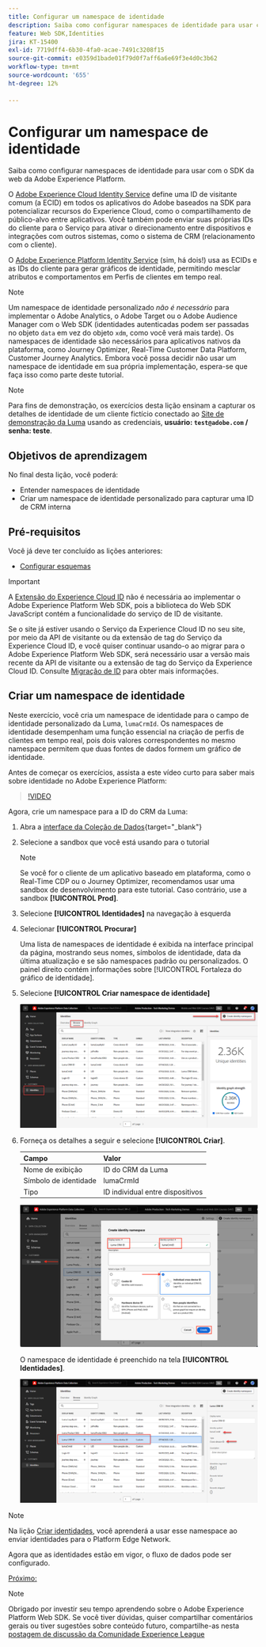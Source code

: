 ```yaml
---
title: Configurar um namespace de identidade
description: Saiba como configurar namespaces de identidade para usar com o Adobe Experience Platform Web SDK. Esta lição é parte do tutorial Implementar a Adobe Experience Cloud com o SDK da web.
feature: Web SDK,Identities
jira: KT-15400
exl-id: 7719dff4-6b30-4fa0-acae-7491c3208f15
source-git-commit: e0359d1bade01f79d0f7aff6a6e69f3e4d0c3b62
workflow-type: tm+mt
source-wordcount: '655'
ht-degree: 12%

---
```


# Configurar um namespace de identidade

Saiba como configurar namespaces de identidade para usar com o SDK da web da Adobe Experience Platform.

O [Adobe Experience Cloud Identity Service](https://experienceleague.adobe.com/pt-br/docs/id-service/using/home) define uma ID de visitante comum (a ECID) em todos os aplicativos do Adobe baseados na SDK para potencializar recursos do Experience Cloud, como o compartilhamento de público-alvo entre aplicativos. Você também pode enviar suas próprias IDs do cliente para o Serviço para ativar o direcionamento entre dispositivos e integrações com outros sistemas, como o sistema de CRM (relacionamento com o cliente).

O [Adobe Experience Platform Identity Service](https://experienceleague.adobe.com/pt-br/docs/experience-platform/identity/home) (sim, há dois!) usa as ECIDs e as IDs do cliente para gerar gráficos de identidade, permitindo mesclar atributos e comportamentos em Perfis de clientes em tempo real.

>[!NOTE]
>
>Um namespace de identidade personalizado _não é necessário_ para implementar o Adobe Analytics, o Adobe Target ou o Adobe Audience Manager com o Web SDK (identidades autenticadas podem ser passadas no objeto `data` em vez do objeto `xdm`, como você verá mais tarde). Os namespaces de identidade são necessários para aplicativos nativos da plataforma, como Journey Optimizer, Real-Time Customer Data Platform, Customer Journey Analytics. Embora você possa decidir não usar um namespace de identidade em sua própria implementação, espera-se que faça isso como parte deste tutorial.

>[!NOTE]
>
> Para fins de demonstração, os exercícios desta lição ensinam a capturar os detalhes de identidade de um cliente fictício conectado ao [Site de demonstração da Luma](https://luma.enablementadobe.com/content/luma/us/en.html) usando as credenciais, **usuário: `test@adobe.com` / senha: teste**.

## Objetivos de aprendizagem

No final desta lição, você poderá:

* Entender namespaces de identidade
* Criar um namespace de identidade personalizado para capturar uma ID de CRM interna


## Pré-requisitos

Você já deve ter concluído as lições anteriores:

* [Configurar esquemas](configure-schemas.md)

>[!IMPORTANT]
>
>A [Extensão do Experience Cloud ID](https://exchange.adobe.com/apps/ec/100160/adobe-experience-cloud-id-launch-extension) não é necessária ao implementar o Adobe Experience Platform Web SDK, pois a biblioteca do Web SDK JavaScript contém a funcionalidade do serviço de ID de visitante.
>
> Se o site já estiver usando o Serviço da Experience Cloud ID no seu site, por meio da API de visitante ou da extensão de tag do Serviço da Experience Cloud ID, e você quiser continuar usando-o ao migrar para o Adobe Experience Platform Web SDK, será necessário usar a versão mais recente da API de visitante ou a extensão de tag do Serviço da Experience Cloud ID. Consulte [Migração de ID](https://experienceleague.adobe.com/en/docs/experience-platform/edge/identity/overview) para obter mais informações.

## Criar um namespace de identidade

Neste exercício, você cria um namespace de identidade para o campo de identidade personalizado da Luma, `lumaCrmId`. Os namespaces de identidade desempenham uma função essencial na criação de perfis de clientes em tempo real, pois dois valores correspondentes no mesmo namespace permitem que duas fontes de dados formem um gráfico de identidade.

Antes de começar os exercícios, assista a este vídeo curto para saber mais sobre identidade no Adobe Experience Platform:

>[!VIDEO](https://video.tv.adobe.com/v/3422776?learn=on&enablevpops&captions=por_br)

Agora, crie um namespace para a ID do CRM da Luma:

1. Abra a [interface da Coleção de Dados](https://experience.adobe.com/data-collection/){target="_blank"}
1. Selecione a sandbox que você está usando para o tutorial

   >[!NOTE]
   >
   >Se você for o cliente de um aplicativo baseado em plataforma, como o Real-Time CDP ou o Journey Optimizer, recomendamos usar uma sandbox de desenvolvimento para este tutorial. Caso contrário, use a sandbox **[!UICONTROL Prod]**.

1. Selecione **[!UICONTROL Identidades]** na navegação à esquerda
1. Selecionar **[!UICONTROL Procurar]**

   Uma lista de namespaces de identidade é exibida na interface principal da página, mostrando seus nomes, símbolos de identidade, data da última atualização e se são namespaces padrão ou personalizados. O painel direito contém informações sobre [!UICONTROL Fortaleza do gráfico de identidade].

1. Selecione **[!UICONTROL Criar namespace de identidade]**

   ![Exibir identidades](assets/configure-identities-screen.png)

1. Forneça os detalhes a seguir e selecione **[!UICONTROL Criar]**.

   | Campo | Valor |
   |---------------|-----------|
   | Nome de exibição | ID do CRM da Luma |
   | Símbolo de identidade | lumaCrmId |
   | Tipo | ID individual entre dispositivos |


   ![Criar namespaces](assets/identities-create-namespace.png)


   O namespace de identidade é preenchido na tela **[!UICONTROL Identidades]**.

   ![Criar namespaces](assets/configure-identities-namespace-lumaCrmId.png)


>[!NOTE]
>
> Na lição [Criar identidades](create-identities.md), você aprenderá a usar esse namespace ao enviar identidades para o Platform Edge Network.

Agora que as identidades estão em vigor, o fluxo de dados pode ser configurado.

[Próximo: ](configure-datastream.md)

>[!NOTE]
>
>Obrigado por investir seu tempo aprendendo sobre o Adobe Experience Platform Web SDK. Se você tiver dúvidas, quiser compartilhar comentários gerais ou tiver sugestões sobre conteúdo futuro, compartilhe-as nesta [postagem de discussão da Comunidade Experience League](https://experienceleaguecommunities.adobe.com/t5/adobe-experience-platform-data/tutorial-discussion-implement-adobe-experience-cloud-with-web/td-p/444996?profile.language=pt)
